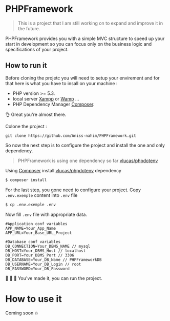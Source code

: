 # PHPFramework

> This is a project that I am still working on to expand and improve it in the future.

PHPFramework provides you with a simple MVC structure to speed up your start in development so you can focus only on the business logic and specifications of your project.

## How to run it

Before cloning the projetc you will need to setup your envirement and for that here is what you have to insall on your machine :

* PHP version >= 5.3.
* local server [Xampp](https://www.apachefriends.org/download.html) or [Wamp](https://www.wampserver.com/en/) ...
* PHP Dependency Manager [Composer](https://getcomposer.org/).

 :ok_hand: Great you're almost there.

Colone the project :
```git
git clone https://github.com/Aniss-nahim/PHPFramework.git
```


So now the next step is to configure the project and install the one and only dependency.

> PHPFramework is using one dependency so far [vlucas/phpdotenv](https://github.com/vlucas/phpdotenv)

Using [Composer](https://getcomposer.org/) install [vlucas/phpdotenv](https://github.com/vlucas/phpdotenv) dependency
```bash
$ composer install
```

For the last step, you gone need to configure your project.
Copy `.env.exemple` content into `.env` file

```bash
$ cp .env.exemple .env 
```
Now fill `.env` file with appropriate data.

```shell
#Application conf variables
APP_NAME=Your_App_Name
APP_URL=Your_Base_URL_Project

#Database conf variables
DB_CONNECTION=Your_DBMS_NAME // mysql
DB_HOST=Your_DBMS_Host // localhost
DB_PORT=Your_DBMS_Port // 3306
DB_DATABASE=Your_DB_Name // PHPFrameworkDB
DB_USERNAME=Your_DB_Login // root
DB_PASSWORD=Your_DB_Password
```
:clap: :clap: :clap: You've made it, you can run the project.

# How to use it

Coming soon :fire: